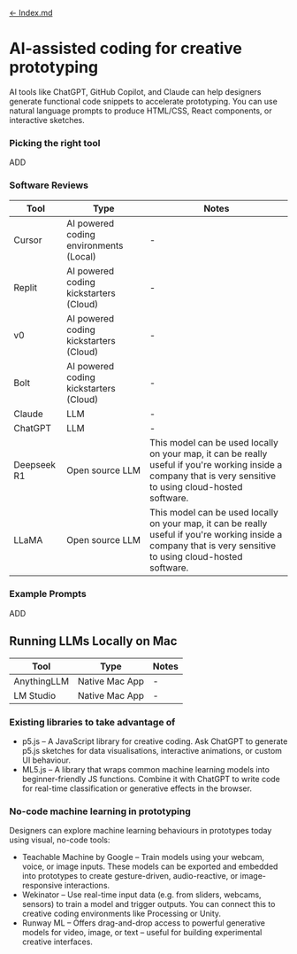 [<- Index.md](index.md)


# AI-assisted coding for creative prototyping
AI tools like ChatGPT, GitHub Copilot, and Claude can help designers generate functional code snippets to accelerate prototyping. You can use natural language prompts to produce HTML/CSS, React components, or interactive sketches. 

### Picking the right tool
ADD

### Software Reviews

| Tool  | Type | Notes |
| ------------- | ------------- | ------------- |
| Cursor  | AI powered coding environments (Local)  | -  |
| Replit | AI powered coding kickstarters (Cloud) | - |
| v0 | AI powered coding kickstarters (Cloud) | - |
| Bolt | AI powered coding kickstarters (Cloud) | - |
| Claude | LLM | - |
| ChatGPT | LLM | - |
| Deepseek R1 | Open source LLM | This model can be used locally on your map, it can be really useful if you're working inside a company that is very sensitive to using cloud-hosted software. |
| LLaMA | Open source LLM | This model can be used locally on your map, it can be really useful if you're working inside a company that is very sensitive to using cloud-hosted software. |

### Example Prompts
ADD

## Running LLMs Locally on Mac

| Tool  | Type | Notes |
| ------------- | ------------- | ------------- |
| AnythingLLM  | Native Mac App | -  |
| LM Studio | Native Mac App | - |

### Existing libraries to take advantage of
- p5.js – A JavaScript library for creative coding. Ask ChatGPT to generate p5.js sketches for data visualisations, interactive animations, or custom UI behaviour.
- ML5.js – A library that wraps common machine learning models into beginner-friendly JS functions. Combine it with ChatGPT to write code for real-time classification or generative effects in the browser.

### No-code machine learning in prototyping
Designers can explore machine learning behaviours in prototypes today using visual, no-code tools:

- Teachable Machine by Google – Train models using your webcam, voice, or image inputs. These models can be exported and embedded into prototypes to create gesture-driven, audio-reactive, or image-responsive interactions.
- Wekinator – Use real-time input data (e.g. from sliders, webcams, sensors) to train a model and trigger outputs. You can connect this to creative coding environments like Processing or Unity.
- Runway ML – Offers drag-and-drop access to powerful generative models for video, image, or text – useful for building experimental creative interfaces.
